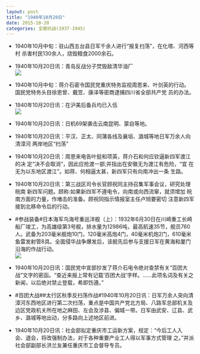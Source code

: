 ```yaml
---
layout: post
title: "1940年10月20日"
date: 2015-10-20
categories: 全面抗战(1937-1945)
---
```


<meta name="referrer" content="no-referrer" />

- 1940年10月中旬：驻山西五台县日军千余人进行“报复扫荡”，在化塔、河西等村 杀害村民130余人，烧毁粮食2000余石。 

- 1940年10月20日讯：青岛反战分子焚毁敌清华油厂 <br/><img src="https://ww3.sinaimg.cn/large/aca367d8jw1ex7y65t39oj20860by750.jpg" />

- 1940年10月中旬：蒋介石密令国民党重庆特务监视周恩来、叶剑英的行动。国民党特务头目徐恩曾、戴笠、康泽等密商逮捕四川省全部共产党 员的办法。 

- 1940年10月20日讯：在沪美后备兵均已入伍 <br/><img src="https://ww4.sinaimg.cn/large/aca367d8jw1ex7wfb0jloj20f305ydh6.jpg" />

- 1940年10月20日讯：日机69架袭击云南昆明、蒙自等地。 

- 1940年10月20日讯：平汉、正太、同蒲各线及襄垣、潞城等地日军万余人向清漳河 两岸地区“扫荡” 

- 1940年10月20日讯：周恩来电告叶挺和项英，蒋介石和何应钦逼新四军渡江的决 定“决不会取消”，因此应抢渡一部;并指出在安徽无为渡江有危险，“宜 在无为以东地区渡江”。如蒋、何相逼太甚，新四军只有向南冲出一条 生路。 

- 1940年10月20日讯：第三战区司令长官顾祝同主持召集军事会议，研究处理皖南 新四军问题。顾称:如果新四军不遵电令，向南或向西流窜，就须增加 皖南方面的力量，作堵击的准备。顾祝同指示情报室主任卢旭要密切 注意新四军接到北移命令后的行动。 

- #参战装备#日本海军鸟海号重巡洋舰（上）：1932年6月30日在川崎重工长崎船厂竣工，为高雄级第3号舰，排水量为12986吨，最高航速35节，舰员760人。武备为203毫米舰炮10门，120毫米高炮4门，40毫米机炮2门，610毫米鱼雷发射管8具。全面侵华战争爆发后，该舰先后参与支援日军在黄海和厦门沿海的作战行动。 <br/><img src="https://ww3.sinaimg.cn/large/aca367d8jw1ex7dccuf67j20go0hcad3.jpg" />

- 1940年10月20日讯：国民党中宣部抄发了蒋介石电令绝对查禁有关“百团大战”文字的密函。“查近来报上常有记载‘百团大战’字样。……此项名词及有关之新闻，以后绝对禁止登载，希即饬遵。” 

- #百团大战##太行区秋季反扫荡作战#1940年10月20日讯：日军万余人突向清漳河东西地区进行第二次扫荡，重点是中国共产党北方局、八路军总部机关及边区党政机关所在地之麻田、左会及涉县、偏城一带。日军由武安、辽县、武乡、潞城等地出动，分多路向上述地区前进。 

- 1940年10月20日讯：社会部拟定重庆市工运新方案，规定：“今后工人入 会、退会，将改强制办法，对于各种重要产业工人得以军事方式管理 之。”并派社会部副部长洪兰友兼任重庆市工会督导专员。 

